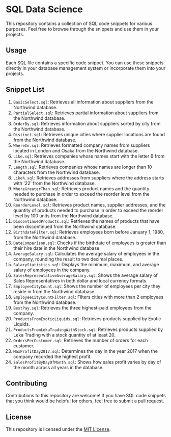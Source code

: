 # SQL Data Science

This repository contains a collection of SQL code snippets for various purposes. Feel free to browse through the snippets and use them in your projects.

## Usage

Each SQL file contains a specific code snippet. You can use these snippets directly in your database management system or incorporate them into your projects.

## Snippet List

1. `BasicSelect.sql`: Retrieves all information about suppliers from the Northwind database.
2. `PartialSelect.sql`: Retrieves partial information about suppliers from the Northwind database.
3. `OrderBy.sql`: Retrieves information about suppliers sorted by city from the Northwind database.
4. `Distinct.sql`: Retrieves unique cities where supplier locations are found from the Northwind database.
5. `WhereIn.sql`: Retrieves formatted company names from suppliers located in London and Osaka from the Northwind database.
6. `Like.sql`: Retrieves companies whose names start with the letter B from the Northwind database.
7. `Length.sql`: Retrieves companies whose names are longer than 10 characters from the Northwind database.
8. `Like%.sql`: Retrieves addresses from suppliers where the address starts with '22' from the Northwind database.
9. `WhereGreaterThan.sql`: Retrieves product names and the quantity needed to purchase in order to exceed the reorder level from the Northwind database.
10. `ReorderLevel.sql`: Retrieves product names, supplier addresses, and the quantity of products needed to purchase in order to exceed the reorder level by 100 units from the Northwind database.
11. `DiscontinuedProducts.sql`: Retrieves the names of products that have been discontinued from the Northwind database.
12. `BirthdateFilter.sql`: Retrieves employees born before January 1, 1980, from the Northwind database.
13. `DateComparison.sql`: Checks if the birthdate of employees is greater than their hire date in the Northwind database.
14. `AverageSalary.sql`: Calculates the average salary of employees in the company, rounding the result to two decimal places.
15. `SalaryStatistics.sql`: Displays the minimum, maximum, and average salary of employees in the company.
16. `SalesRepresentativeAverageSalary.sql`: Shows the average salary of Sales Representatives in both dollar and local currency formats.
17. `EmployeeCityCount.sql`: Shows the number of employees per city they reside in from the Northwind database.
18. `EmployeeCityCountFilter.sql`: Filters cities with more than 2 employees from the Northwind database.
19. `BestPay.sql`: Retrieves the three highest-paid employees from the company.
20. `ProductsFromExoticLiquids.sql`: Retrieves products supplied by Exotic Liquids.
21. `ProductsFromLekaTradingWithStock.sql`: Retrieves products supplied by Leka Trading with a stock quantity of at least 20.
22. `OrdersPerCustomer.sql`: Retrieves the number of orders for each customer.
23. `MaxProfitDay2017.sql`: Determines the day in the year 2017 when the company recorded the highest profit.
24. `SalesProfitByDayOfMonth.sql`: Shows how sales profit varies by day of the month across all years in the database.

## Contributing

Contributions to this repository are welcome! If you have SQL code snippets that you think would be helpful for others, feel free to submit a pull request.

## License

This repository is licensed under the [MIT License](LICENSE).
